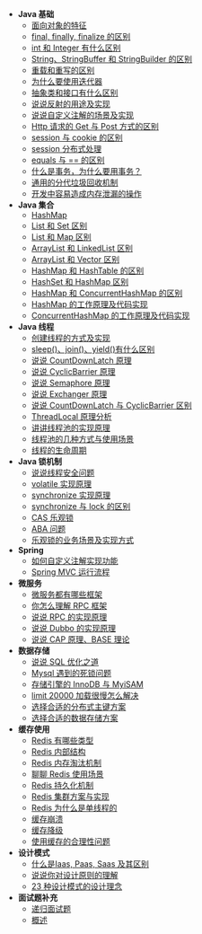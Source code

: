 * **Java 基础**
  * [面向对象的特征](interview/面向对象的特征.md)
  * [final, finally, finalize 的区别](interview/final-finally-finalize-的区别.md)
  * [int 和 Integer 有什么区别](interview/int-和-Integer-有什么区别.md)
  * [String、StringBuffer 和 StringBuilder 的区别](interview/String-StringBuffer-和-StringBuilder-的区别.md)
  * [重载和重写的区别](interview/重载和重写的区别.md)
  * [为什么要使用迭代器](interview/为什么要使用迭代器.md)
  * [抽象类和接口有什么区别](interview/抽象类和接口有什么区别.md)
  * [说说反射的用途及实现](interview/说说反射的用途及实现.md)
  * [说说自定义注解的场景及实现](interview/说说自定义注解的场景及实现.md)
  * [Http 请求的 Get 与 Post 方式的区别](interview/Http-请求的-Get-与-Post-方式的区别.md)
  * [session 与 cookie 的区别](interview/session-与-cookie-的区别.md)
  * [session 分布式处理](interview/session-分布式处理.md)
  * [equals 与 == 的区别](interview/equals-与-==-的区别.md)
  * [什么是事务，为什么要用事务？](interview/什么是事务-为什么要用事务.md)
  * [通用的分代垃圾回收机制](interview/通用的分代垃圾回收机制.md)
  * [开发中容易造成内存泄漏的操作](interview/开发中容易造成内存泄漏的操作.md)
* **Java 集合**
  * [HashMap](interview/HashMap.md)
  * [List 和 Set 区别](interview/List-和-Set-区别.md)
  * [List 和 Map 区别](interview/List-和-Map-区别.md)
  * [ArrayList 和 LinkedList 区别](interview/ArrayList-和-LinkedList-区别.md)
  * [ArrayList 和 Vector 区别](interview/ArrayList-和-Vector-区别.md)
  * [HashMap 和 HashTable 的区别](interview/HashMap-和-HashTable-的区别.md)
  * [HashSet 和 HashMap 区别](interview/HashSet-和-HashMap-区别.md)
  * [HashMap 和 ConcurrentHashMap 的区别](interview/HashMap-和-ConcurrentHashMap-的区别.md)
  * [HashMap 的工作原理及代码实现](interview/HashMap-的工作原理及代码实现.md)
  * [ConcurrentHashMap 的工作原理及代码实现](interview/ConcurrentHashMap-的工作原理及代码实现.md)
* **Java 线程**
  * [创建线程的方式及实现](interview/创建线程的方式及实现.md)
  * [sleep()、join()、yield()有什么区别](interview/sleep()-join()-yield()有什么区别.md)
  * [说说 CountDownLatch 原理](interview/说说-CountDownLatch-原理.md)
  * [说说 CyclicBarrier 原理](interview/说说-CyclicBarrier-原理.md)
  * [说说 Semaphore 原理](interview/说说-Semaphore-原理.md)
  * [说说 Exchanger 原理](interview/说说-Exchanger-原理.md)
  * [说说 CountDownLatch 与 CyclicBarrier 区别](interview/说说-CountDownLatch-与-CyclicBarrier-区别.md)
  * [ThreadLocal 原理分析](interview/ThreadLocal-原理分析.md)
  * [讲讲线程池的实现原理](interview/讲讲线程池的实现原理.md)
  * [线程池的几种方式与使用场景](interview/线程池的几种方式与使用场景.md)
  * [线程的生命周期](interview/线程的生命周期.md)
* **Java 锁机制**
  * [说说线程安全问题](interview/说说线程安全问题.md)
  * [volatile 实现原理](interview/volatile-实现原理.md)
  * [synchronize 实现原理](interview/synchronize-实现原理.md)
  * [synchronize 与 lock 的区别](interview/synchronize-与-lock-的区别.md)
  * [CAS 乐观锁](interview/CAS-乐观锁.md)
  * [ABA 问题](interview/ABA-问题.md)
  * [乐观锁的业务场景及实现方式](interview/乐观锁的业务场景及实现方式.md)
* **Spring**
  - [如何自定义注解实现功能](interview/如何自定义注解实现功能.md)
  - [Spring MVC 运行流程](interview/Spring-MVC-运行流程.md)
* **微服务**
  * [微服务都有哪些框架](interview/微服务都有哪些框架.md)
  * [你怎么理解 RPC 框架](interview/你怎么理解-RPC-框架.md)
  * [说说 RPC 的实现原理](interview/说说-RPC-的实现原理.md)
  * [说说 Dubbo 的实现原理](interview/说说-Dubbo-的实现原理.md)
  * [说说 CAP 原理、BASE 理论](interview/说说-CAP-原理、-BASE-理论.md)
* **数据存储**
  * [说说 SQL 优化之道](interview/说说-SQL-优化之道.md)
  * [Mysql 遇到的死锁问题](interview/Mysql-遇到的死锁问题.md)
  * [存储引擎的 InnoDB 与 MyiSAM](interview/存储引擎的-InnoDB-与-MyiSAM.md)
  * [limit 20000 加载很慢怎么解决](interview/limit-20000-加载很慢怎么解决.md)
  * [选择合适的分布式主键方案](interview/选择合适的分布式主键方案.md)
  * [选择合适的数据存储方案](interview/选择合适的数据存储方案.md)
* **缓存使用**
  * [Redis 有哪些类型](interview/Redis-有哪些类型.md)
  * [Redis 内部结构](interview/Redis-内部结构.md)
  * [Redis 内存淘汰机制](interview/Redis-内存淘汰机制.md)
  * [聊聊 Redis 使用场景](interview/聊聊-Redis-使用场景.md)
  * [Redis 持久化机制](interview/Redis-持久化机制.md)
  * [Redis 集群方案与实现](interview/Redis-集群方案与实现.md)
  * [Redis 为什么是单线程的](interview/Redis-为什么是单线程的.md)
  * [缓存崩溃](interview/缓存崩溃.md)
  * [缓存降级](interview/缓存降级.md)
  * [使用缓存的合理性问题](interview/使用缓存的合理性问题.md)
* **设计模式**
  * [什么是Iaas, Paas, Saas 及其区别](interview/什么是Iaas-Paas-Saas-及其区别.md)
  * [说说你对设计原则的理解](interview/说说你对设计原则的理解.md)
  * [23 种设计模式的设计理念](interview/23-种设计模式的设计理念.md)
* **面试题补充**
  * [递归面试题](interview/递归.md)
  * [概述](interview/补充.md)